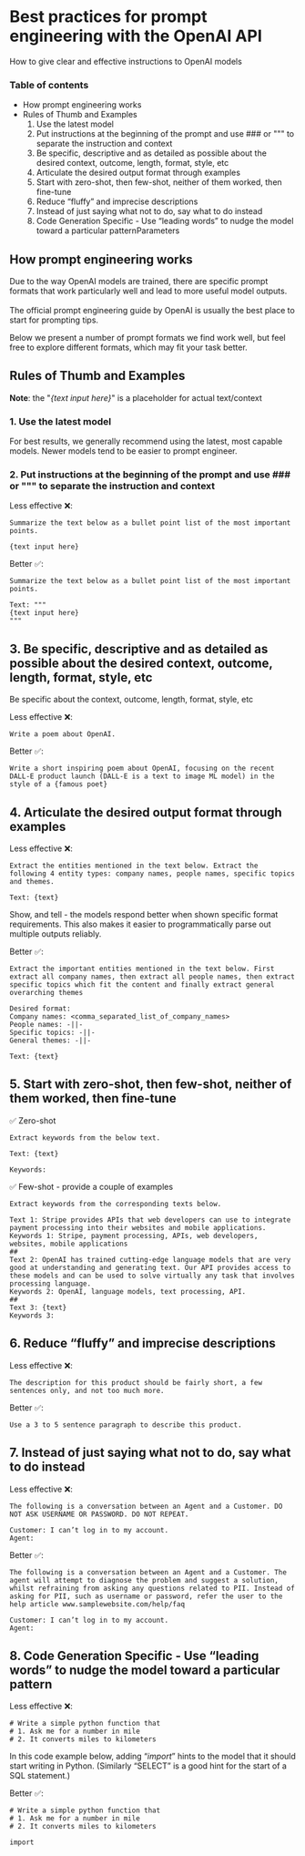 # Best practices for prompt engineering with the OpenAI API

How to give clear and effective instructions to OpenAI models

### Table of contents

- How prompt engineering works
- Rules of Thumb and Examples
  1. Use the latest model
  2. Put instructions at the beginning of the prompt and use ### or """ to separate the instruction and context
  3. Be specific, descriptive and as detailed as possible about the desired context, outcome, length, format, style, etc
  4. Articulate the desired output format through examples
  5. Start with zero-shot, then few-shot, neither of them worked, then fine-tune
  6. Reduce “fluffy” and imprecise descriptions
  7. Instead of just saying what not to do, say what to do instead
  8. Code Generation Specific - Use “leading words” to nudge the model toward a particular patternParameters

## How prompt engineering works

Due to the way OpenAI models are trained, there are specific prompt formats that work particularly well and lead to more useful model outputs.  
​  
The official prompt engineering guide by OpenAI is usually the best place to start for prompting tips.

Below we present a number of prompt formats we find work well, but feel free to explore different formats, which may fit your task better.

## Rules of Thumb and Examples

**Note**: the "_{text input here}_" is a placeholder for actual text/context

### 1. Use the latest model

For best results, we generally recommend using the latest, most capable models. Newer models tend to be easier to prompt engineer.

### 2. Put instructions at the beginning of the prompt and use ### or """ to separate the instruction and context

Less effective ❌:

```
Summarize the text below as a bullet point list of the most important points.

{text input here}
```

Better ✅:

```
Summarize the text below as a bullet point list of the most important points.

Text: """
{text input here}
"""
```

## 3. Be specific, descriptive and as detailed as possible about the desired context, outcome, length, format, style, etc

Be specific about the context, outcome, length, format, style, etc

Less effective ❌:

```
Write a poem about OpenAI.
```

Better ✅:

```
Write a short inspiring poem about OpenAI, focusing on the recent DALL-E product launch (DALL-E is a text to image ML model) in the style of a {famous poet}
```

## 4. Articulate the desired output format through examples

Less effective ❌:

```
Extract the entities mentioned in the text below. Extract the following 4 entity types: company names, people names, specific topics and themes.

Text: {text}
```

Show, and tell - the models respond better when shown specific format requirements. This also makes it easier to programmatically parse out multiple outputs reliably.

Better ✅:

```
Extract the important entities mentioned in the text below. First extract all company names, then extract all people names, then extract specific topics which fit the content and finally extract general overarching themes

Desired format:
Company names: <comma_separated_list_of_company_names>
People names: -||-
Specific topics: -||-
General themes: -||-

Text: {text}
```

## 5. Start with zero-shot, then few-shot, neither of them worked, then fine-tune

✅ Zero-shot

```
Extract keywords from the below text.

Text: {text}

Keywords:
```

✅ Few-shot - provide a couple of examples

```
Extract keywords from the corresponding texts below.

Text 1: Stripe provides APIs that web developers can use to integrate payment processing into their websites and mobile applications.
Keywords 1: Stripe, payment processing, APIs, web developers, websites, mobile applications
##
Text 2: OpenAI has trained cutting-edge language models that are very good at understanding and generating text. Our API provides access to these models and can be used to solve virtually any task that involves processing language.
Keywords 2: OpenAI, language models, text processing, API.
##
Text 3: {text}
Keywords 3:
```

## 6. Reduce “fluffy” and imprecise descriptions

Less effective ❌:

```
The description for this product should be fairly short, a few sentences only, and not too much more.
```

Better ✅:

```
Use a 3 to 5 sentence paragraph to describe this product.
```

## 7. Instead of just saying what not to do, say what to do instead

Less effective ❌:

```
The following is a conversation between an Agent and a Customer. DO NOT ASK USERNAME OR PASSWORD. DO NOT REPEAT.

Customer: I can’t log in to my account.
Agent:
```

Better ✅:

```
The following is a conversation between an Agent and a Customer. The agent will attempt to diagnose the problem and suggest a solution, whilst refraining from asking any questions related to PII. Instead of asking for PII, such as username or password, refer the user to the help article www.samplewebsite.com/help/faq

Customer: I can’t log in to my account.
Agent:
```

## 8. Code Generation Specific - Use “leading words” to nudge the model toward a particular pattern

Less effective ❌:

```
# Write a simple python function that
# 1. Ask me for a number in mile
# 2. It converts miles to kilometers
```

In this code example below, adding “_import_” hints to the model that it should start writing in Python. (Similarly “SELECT” is a good hint for the start of a SQL statement.)

Better ✅:

```
# Write a simple python function that
# 1. Ask me for a number in mile
# 2. It converts miles to kilometers

import
```
